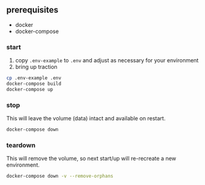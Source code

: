 ## prerequisites

- docker
- docker-compose

### start

1. copy `.env-example` to `.env` and adjust as necessary for your environment
2. bring up traction

```sh
cp .env-example .env
docker-compose build
docker-compose up
```

### stop
This will leave the volume (data) intact and available on restart.

```sh
docker-compose down
```

### teardown
This will remove the volume, so next start/up will re-recreate a new environment.

```sh
docker-compose down -v --remove-orphans
```

